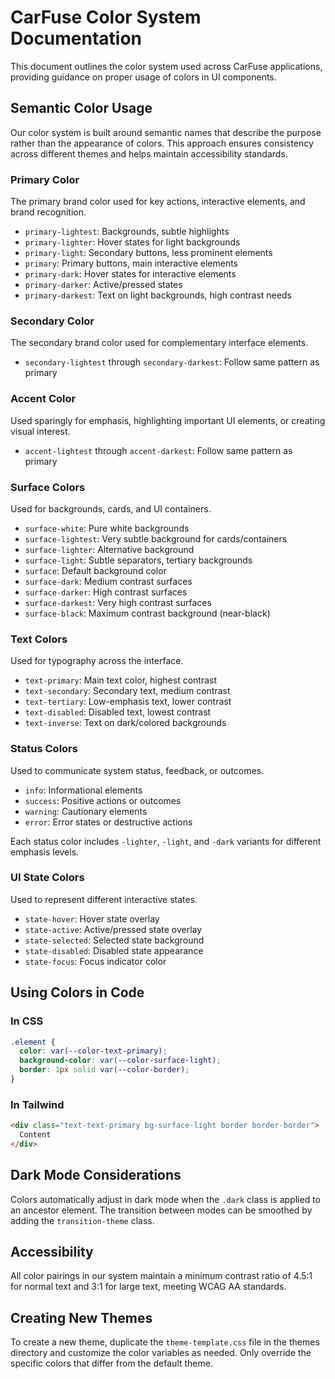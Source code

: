# CarFuse Color System Documentation

This document outlines the color system used across CarFuse applications, providing guidance on proper usage of colors in UI components.

## Semantic Color Usage

Our color system is built around semantic names that describe the purpose rather than the appearance of colors. This approach ensures consistency across different themes and helps maintain accessibility standards.

### Primary Color

The primary brand color used for key actions, interactive elements, and brand recognition.

- `primary-lightest`: Backgrounds, subtle highlights
- `primary-lighter`: Hover states for light backgrounds
- `primary-light`: Secondary buttons, less prominent elements
- `primary`: Primary buttons, main interactive elements
- `primary-dark`: Hover states for interactive elements
- `primary-darker`: Active/pressed states
- `primary-darkest`: Text on light backgrounds, high contrast needs

### Secondary Color

The secondary brand color used for complementary interface elements.

- `secondary-lightest` through `secondary-darkest`: Follow same pattern as primary

### Accent Color

Used sparingly for emphasis, highlighting important UI elements, or creating visual interest.

- `accent-lightest` through `accent-darkest`: Follow same pattern as primary

### Surface Colors

Used for backgrounds, cards, and UI containers.

- `surface-white`: Pure white backgrounds
- `surface-lightest`: Very subtle background for cards/containers
- `surface-lighter`: Alternative background
- `surface-light`: Subtle separators, tertiary backgrounds
- `surface`: Default background color
- `surface-dark`: Medium contrast surfaces
- `surface-darker`: High contrast surfaces
- `surface-darkest`: Very high contrast surfaces
- `surface-black`: Maximum contrast background (near-black)

### Text Colors

Used for typography across the interface.

- `text-primary`: Main text color, highest contrast
- `text-secondary`: Secondary text, medium contrast
- `text-tertiary`: Low-emphasis text, lower contrast
- `text-disabled`: Disabled text, lowest contrast
- `text-inverse`: Text on dark/colored backgrounds

### Status Colors

Used to communicate system status, feedback, or outcomes.

- `info`: Informational elements
- `success`: Positive actions or outcomes
- `warning`: Cautionary elements
- `error`: Error states or destructive actions

Each status color includes `-lighter`, `-light`, and `-dark` variants for different emphasis levels.

### UI State Colors

Used to represent different interactive states.

- `state-hover`: Hover state overlay
- `state-active`: Active/pressed state overlay
- `state-selected`: Selected state background
- `state-disabled`: Disabled state appearance
- `state-focus`: Focus indicator color

## Using Colors in Code

### In CSS

```css
.element {
  color: var(--color-text-primary);
  background-color: var(--color-surface-light);
  border: 1px solid var(--color-border);
}
```

### In Tailwind

```html
<div class="text-text-primary bg-surface-light border border-border">
  Content
</div>
```

## Dark Mode Considerations

Colors automatically adjust in dark mode when the `.dark` class is applied to an ancestor element. The transition between modes can be smoothed by adding the `transition-theme` class.

## Accessibility

All color pairings in our system maintain a minimum contrast ratio of 4.5:1 for normal text and 3:1 for large text, meeting WCAG AA standards.

## Creating New Themes

To create a new theme, duplicate the `theme-template.css` file in the themes directory and customize the color variables as needed. Only override the specific colors that differ from the default theme.
